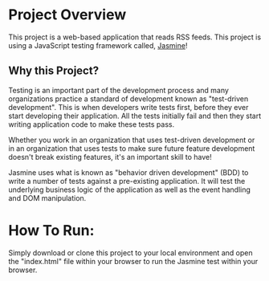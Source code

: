 # Project Overview

This project is a web-based application that reads RSS feeds. This project is using a JavaScript testing framework called, [Jasmine](http://jasmine.github.io/)!

## Why this Project?

Testing is an important part of the development process and many organizations practice a standard of development known as "test-driven development". This is when developers write tests first, before they ever start developing their application. All the tests initially fail and then they start writing application code to make these tests pass.

Whether you work in an organization that uses test-driven development or in an organization that uses tests to make sure future feature development doesn't break existing features, it's an important skill to have!

Jasmine uses what is known as "behavior driven development" (BDD) to write a number of tests against a pre-existing application. It will test the underlying business logic of the application as well as the event handling and DOM manipulation.

# How To Run:

Simply download or clone this project to your local environment and open the "index.html" file within your browser to run the Jasmine test within your browser.